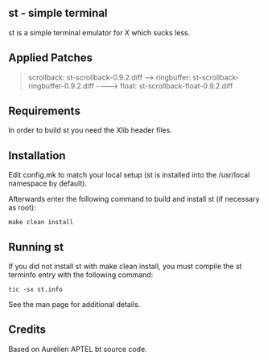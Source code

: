st - simple terminal
--------------------
st is a simple terminal emulator for X which sucks less.

Applied Patches
---------------
> scrollback:       st-scrollback-0.9.2.diff
--> ringbuffer:     st-scrollback-ringbuffer-0.9.2.diff
----> float:        st-scrollback-float-0.9.2.diff

Requirements
------------
In order to build st you need the Xlib header files.


Installation
------------
Edit config.mk to match your local setup (st is installed into
the /usr/local namespace by default).

Afterwards enter the following command to build and install st (if
necessary as root):

    make clean install


Running st
----------
If you did not install st with make clean install, you must compile
the st terminfo entry with the following command:

    tic -sx st.info

See the man page for additional details.

Credits
-------
Based on Aurélien APTEL <aurelien dot aptel at gmail dot com> bt source code.


